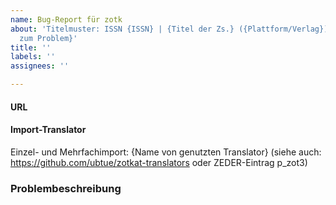 ```yaml
---
name: Bug-Report für zotk
about: 'Titelmuster: ISSN {ISSN} | {Titel der Zs.} ({Plattform/Verlag}) | {Schlagwörter
  zum Problem}'
title: ''
labels: ''
assignees: ''

---
```


#### URL

  
#### Import-Translator
Einzel- und Mehrfachimport:
{Name von genutzten Translator}
(siehe auch: https://github.com/ubtue/zotkat-translators oder ZEDER-Eintrag p_zot3)

  
### Problembeschreibung
